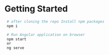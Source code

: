  # Getting Started
 
 ```bash
  # after cloning the repo Install npm packages
  npm i

  # Run Angular application on browser
  npm start
  or
  ng serve

  ```